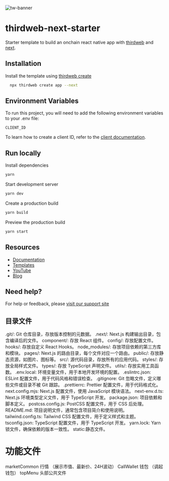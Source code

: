 
![tw-banner](https://github.com/thirdweb-example/next-starter/assets/57885104/20c8ce3b-4e55-4f10-ae03-2fe4743a5ee8)

# thirdweb-next-starter

Starter template to build an onchain react native app with [thirdweb](https://thirdweb.com/) and [next](https://nextjs.org/).

## Installation

Install the template using [thirdweb create](https://portal.thirdweb.com/cli/create)

```bash
  npx thirdweb create app --next
```

## Environment Variables

To run this project, you will need to add the following environment variables to your .env file:

`CLIENT_ID`

To learn how to create a client ID, refer to the [client documentation](https://portal.thirdweb.com/typescript/v5/client). 

## Run locally

Install dependencies

```bash
yarn
```

Start development server

```bash
yarn dev
```

Create a production build

```bash
yarn build
```

Preview the production build

```bash
yarn start
```

## Resources

- [Documentation](https://portal.thirdweb.com/typescript/v5)
- [Templates](https://thirdweb.com/templates)
- [YouTube](https://www.youtube.com/c/thirdweb)
- [Blog](https://blog.thirdweb.com)

## Need help?

For help or feedback, please [visit our support site](https://thirdweb.com/support)

## 目录文件

.git/: Git 仓库目录，存放版本控制的元数据。
.next/: Next.js 构建输出目录，包含编译后的文件。
component/: 存放 React 组件。
config/: 存放配置文件。
hooks/: 存放自定义 React Hooks。
node_modules/: 存放项目依赖的第三方库和模块。
pages/: Next.js 的路由目录，每个文件对应一个路由。
public/: 存放静态资源，如图片、图标等。
src/: 源代码目录，存放所有的应用代码。
styles/: 存放全局样式文件。
types/: 存放 TypeScript 声明文件。
utils/: 存放实用工具函数。
.env.local: 环境变量文件，用于本地开发环境的配置。
.eslintrc.json: ESLint 配置文件，用于代码风格和错误检查。
.gitignore: Git 忽略文件，定义哪些文件或目录不被 Git 跟踪。
.prettierrc: Prettier 配置文件，用于代码格式化。
next.config.mjs: Next.js 配置文件，使用 JavaScript 模块语法。
next-env.d.ts: Next.js 环境类型定义文件，用于 TypeScript 开发。
package.json: 项目依赖和脚本定义。
postcss.config.js: PostCSS 配置文件，用于 CSS 后处理。
README.md: 项目说明文件，通常包含项目简介和使用说明。
tailwind.config.ts: Tailwind CSS 配置文件，用于定义样式和主题。
tsconfig.json: TypeScript 配置文件，用于 TypeScript 开发。
yarn.lock: Yarn 锁文件，确保依赖的版本一致性。
static:静态文件。

# 功能文件
marketCommon  行情  （展示市值、最新价、24H波动）
CallWallet    钱包  （调起钱包）
topMenu       头部公共文件 





